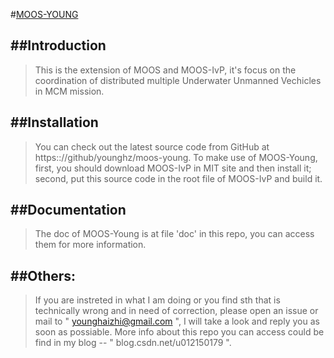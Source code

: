 #[MOOS-YOUNG](github.com/younghz/moos-young)

##Introduction
-------------

>This is the extension of MOOS and MOOS-IvP, it's focus on the coordination of distributed multiple Underwater Unmanned Vechicles in MCM mission. 

##Installation
------------

>You can check out the latest source code from GitHub at https:://github/younghz/moos-young.
To make use of MOOS-Young, first, you should download MOOS-IvP in MIT site and then install it; second, put this source code in the root file of MOOS-IvP and build it.

##Documentation
--------------

>The doc of MOOS-Young is at file 'doc' in this repo, you can access them for more information.
  
##Others:
--------------

>If you are instreted in what I am doing or you find sth that is technically wrong and in need of correction, please open an issue or mail to " younghaizhi@gmail.com ", I will take a look and reply you as soon as possiable. More info about this repo you can access could be find in my blog -- " blog.csdn.net/u012150179 ".

